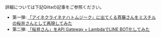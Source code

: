 詳細については下記Qiitaの記事をご参照ください。

* 第一弾: [「アイネクライネナハトムジーク」に出てくる斉藤さんをミスチルの桜井さんとして再現してみた](https://qiita.com/hiro_nishi/items/a9db96e0d77a6b6fc5ef)
* 第二弾: [「桜井さん」をAPI Gateway + LambdaでLINE BOT化してみた](https://qiita.com/hiro_nishi/items/7589bf7820473274f5ea)
